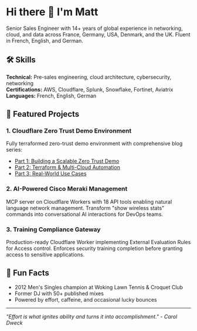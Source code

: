 # Hi there 👋 I'm Matt

Senior Sales Engineer with 14+ years of global experience in networking, cloud, and data across France, Germany, USA, Denmark, and the UK. Fluent in French, English, and German.

## 🛠️ Skills
**Technical:** Pre-sales engineering, cloud architecture, cybersecurity, networking  
**Certifications:** AWS, Cloudflare, Splunk, Snowflake, Fortinet, Aviatrix  
**Languages:** French, English, German  

## 🚀 Featured Projects

### **1. Cloudflare Zero Trust Demo Environment**
Fully terraformed zero-trust demo environment with comprehensive blog series:
- [Part 1: Building a Scalable Zero Trust Demo](https://www.linkedin.com/pulse/building-scalable-zero-trust-demo-environment-part-1-charpentier-ntgoe/)
- [Part 2: Terraform & Multi-Cloud Automation](https://www.linkedin.com/pulse/automating-cloudflare-zero-trust-scale-terraform-part-charpentier-ova1e/)
- [Part 3: Real-World Use Cases](https://www.linkedin.com/pulse/zero-trust-real-world-scenarios-use-cases-extensions-part-matthieu-t5qee/)

### **2. AI-Powered Cisco Meraki Management**
MCP server on Cloudflare Workers with 18 API tools enabling natural language network management. Transform "show wireless stats" commands into conversational AI interactions for DevOps teams.

### **3. Training Compliance Gateway**
Production-ready Cloudflare Worker implementing External Evaluation Rules for Access control. Enforces security training completion before granting access to sensitive applications.

## 🎾 Fun Facts
- 2012 Men's Singles champion at Woking Lawn Tennis & Croquet Club
- Former DJ with 50+ published mixes
- Powered by effort, caffeine, and occasional lucky bounces

---
*"Effort is what ignites ability and turns it into accomplishment." - Carol Dweck*

